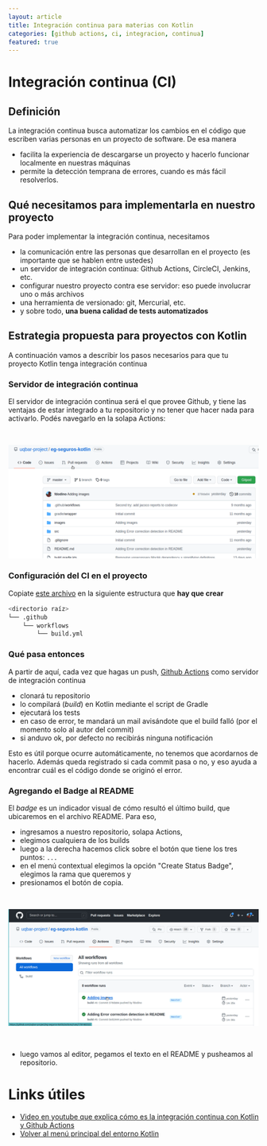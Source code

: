 ```yaml
---
layout: article
title: Integración continua para materias con Kotlin
categories: [github actions, ci, integracion, continua]
featured: true
---
```


# Integración continua (CI)

## Definición

La integración continua busca automatizar los cambios en el código que escriben varias personas en un proyecto de software. De esa manera

- facilita la experiencia de descargarse un proyecto y hacerlo funcionar localmente en nuestras máquinas
- permite la detección temprana de errores, cuando es más fácil resolverlos.

## Qué necesitamos para implementarla en nuestro proyecto

Para poder implementar la integración continua, necesitamos

- la comunicación entre las personas que desarrollan en el proyecto (es importante que se hablen entre ustedes)
- un servidor de integración continua: Github Actions, CircleCI, Jenkins, etc.
- configurar nuestro proyecto contra ese servidor: eso puede involucrar uno o más archivos
- una herramienta de versionado: git, Mercurial, etc.
- y sobre todo, **una buena calidad de tests automatizados**

## Estrategia propuesta para proyectos con Kotlin

A continuación vamos a describir los pasos necesarios para que tu proyecto Kotlin tenga integración continua

### Servidor de integración continua

El servidor de integración continua será el que provee Github, y tiene las ventajas de estar integrado a tu repositorio y no tener que hacer nada para activarlo. Podés navegarlo en la solapa Actions:

<br>
<!-- -->

![GH Actions - repo](/img/wiki/kotlin-ci-gh-actions-repo.gif)

<!-- -->

### Configuración del CI en el proyecto

Copiate [este archivo](./algo2.build.yml) en la siguiente estructura que **hay que crear**

```bash
<directorio raíz>
└── .github
    └── workflows
        └── build.yml
```

### Qué pasa entonces

A partir de aquí, cada vez que hagas un push, [Github Actions](https://www.travis-ci.com/) como servidor de integración continua

- clonará tu repositorio
- lo compilará (_build_) en Kotlin mediante el script de Gradle
- ejecutará los tests
- en caso de error, te mandará un mail avisándote que el build falló (por el momento solo al autor del commit)
- si anduvo ok, por defecto no recibirás ninguna notificación

Esto es útil porque ocurre automáticamente, no tenemos que acordarnos de hacerlo. Además queda registrado si cada commit pasa o no, y eso ayuda a encontrar cuál es el código donde se originó el error.

### Agregando el Badge al README

El _badge_ es un indicador visual de cómo resultó el último build, que ubicaremos en el archivo README. Para eso, 

- ingresamos a nuestro repositorio, solapa Actions, 
- elegimos cualquiera de los builds 
- luego a la derecha hacemos click sobre el botón que tiene los tres puntos: `...`
- en el menú contextual elegimos la opción "Create Status Badge", elegimos la rama que queremos y
- presionamos el botón de copia. 

<br>
<!-- -->

![Kotlin CI - Crear status badge](/img/wiki/kotlin-ci-gh-actions-badge.gif)

<!-- -->
<br>

- luego vamos al editor, pegamos el texto en el README y pusheamos al repositorio.

# Links útiles

* [Video en youtube que explica cómo es la integración continua con Kotlin y Github Actions](https://youtu.be/B6W9QzOutkc)
* [Volver al menú principal del entorno Kotlin](kotlin-principal.html)
